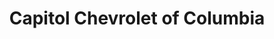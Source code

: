 ---
title: "Capitol Chevrolet of Columbia"
url: /columbia/capitol-chevrolet-of-columbia/
shop: car
---